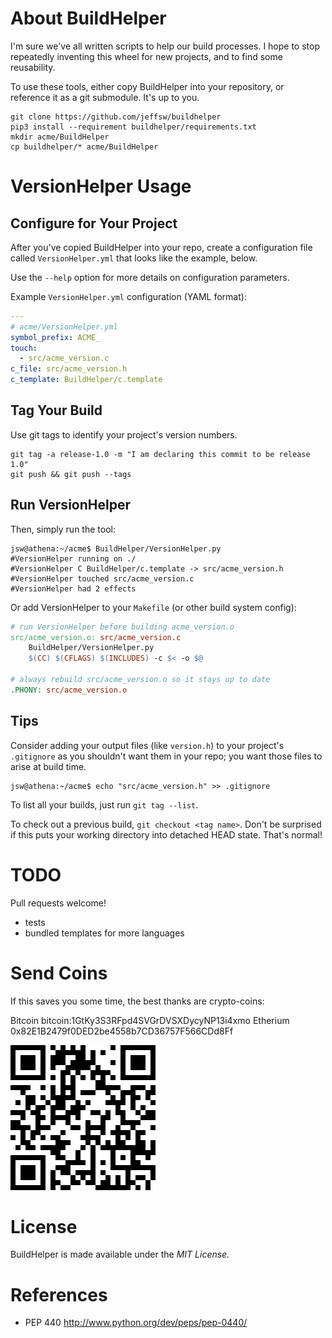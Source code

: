 # About BuildHelper

I'm sure we've all written scripts to help our build processes.
I hope to stop repeatedly inventing this wheel for new projects,
and to find some reusability.

To use these tools, either copy BuildHelper into your repository,
or reference it as a git submodule.  It's up to you.

```shell
git clone https://github.com/jeffsw/buildhelper
pip3 install --requirement buildhelper/requirements.txt
mkdir acme/BuildHelper
cp buildhelper/* acme/BuildHelper
```

# VersionHelper Usage

## Configure for Your Project

After you've copied BuildHelper into your repo, create a configuration
file called `VersionHelper.yml` that looks like the example, below.

Use the `--help` option for more details on configuration parameters.

Example `VersionHelper.yml` configuration (YAML format):

```yaml
---
# acme/VersionHelper.yml
symbol_prefix: ACME_
touch:
  - src/acme_version.c
c_file: src/acme_version.h
c_template: BuildHelper/c.template
```

## Tag Your Build

Use git tags to identify your project's version numbers.
```shell
git tag -a release-1.0 -m "I am declaring this commit to be release 1.0"
git push && git push --tags
```

## Run VersionHelper

Then, simply run the tool:

```console
jsw@athena:~/acme$ BuildHelper/VersionHelper.py
#VersionHelper running on ./
#VersionHelper C BuildHelper/c.template -> src/acme_version.h
#VersionHelper touched src/acme_version.c
#VersionHelper had 2 effects
```

Or add VersionHelper to your `Makefile` (or other build system config):
```Makefile
# run VersionHelper before building acme_version.o
src/acme_version.o: src/acme_version.c
    BuildHelper/VersionHelper.py
    $(CC) $(CFLAGS) $(INCLUDES) -c $< -o $@

# always rebuild src/acme_version.o so it stays up to date
.PHONY: src/acme_version.o
```

## Tips

Consider adding your output files (like `version.h`) to your
project's `.gitignore` as you shouldn't want them in your repo; you
want those files to arise at build time.

```console
jsw@athena:~/acme$ echo "src/acme_version.h" >> .gitignore
```

To list all your builds, just run `git tag --list`.

To check out a previous build, `git checkout <tag name>`.  Don't be
surprised if this puts your working directory into detached HEAD
state.  That's normal!

# TODO

Pull requests welcome!

* tests
* bundled templates for more languages

# Send Coins

If this saves you some time, the best thanks are crypto-coins:

Bitcoin bitcoin:1GtKy3S3RFpd4SVGrDVSXDycyNP13i4xmo
Etherium 0x82E1B2479f0DED2be4558b7CD36757F566CDd8Ff

<img src="btc_qr.gif" alt="bitcoin 1GtKy3S3RFpd4SVGrDVSXDycyNP13i4xmo">

# License

BuildHelper is made available under the *MIT License.*

# References
* PEP 440 http://www.python.org/dev/peps/pep-0440/
